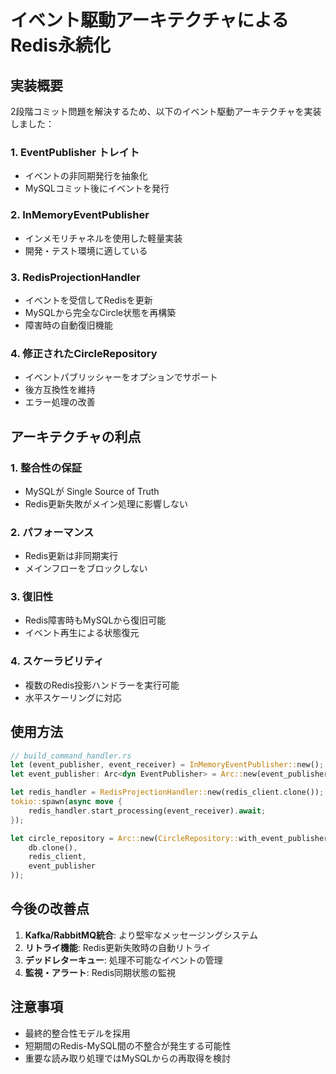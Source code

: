 # イベント駆動アーキテクチャによるRedis永続化

## 実装概要

2段階コミット問題を解決するため、以下のイベント駆動アーキテクチャを実装しました：

### 1. EventPublisher トレイト
- イベントの非同期発行を抽象化
- MySQLコミット後にイベントを発行

### 2. InMemoryEventPublisher
- インメモリチャネルを使用した軽量実装
- 開発・テスト環境に適している

### 3. RedisProjectionHandler
- イベントを受信してRedisを更新
- MySQLから完全なCircle状態を再構築
- 障害時の自動復旧機能

### 4. 修正されたCircleRepository
- イベントパブリッシャーをオプションでサポート
- 後方互換性を維持
- エラー処理の改善

## アーキテクチャの利点

### 1. 整合性の保証
- MySQLが Single Source of Truth
- Redis更新失敗がメイン処理に影響しない

### 2. パフォーマンス
- Redis更新は非同期実行
- メインフローをブロックしない

### 3. 復旧性
- Redis障害時もMySQLから復旧可能
- イベント再生による状態復元

### 4. スケーラビリティ
- 複数のRedis投影ハンドラーを実行可能
- 水平スケーリングに対応

## 使用方法

```rust
// build_command_handler.rs
let (event_publisher, event_receiver) = InMemoryEventPublisher::new();
let event_publisher: Arc<dyn EventPublisher> = Arc::new(event_publisher);

let redis_handler = RedisProjectionHandler::new(redis_client.clone());
tokio::spawn(async move {
    redis_handler.start_processing(event_receiver).await;
});

let circle_repository = Arc::new(CircleRepository::with_event_publisher(
    db.clone(), 
    redis_client,
    event_publisher
));
```

## 今後の改善点

1. **Kafka/RabbitMQ統合**: より堅牢なメッセージングシステム
2. **リトライ機能**: Redis更新失敗時の自動リトライ
3. **デッドレターキュー**: 処理不可能なイベントの管理
4. **監視・アラート**: Redis同期状態の監視

## 注意事項

- 最終的整合性モデルを採用
- 短期間のRedis-MySQL間の不整合が発生する可能性
- 重要な読み取り処理ではMySQLからの再取得を検討